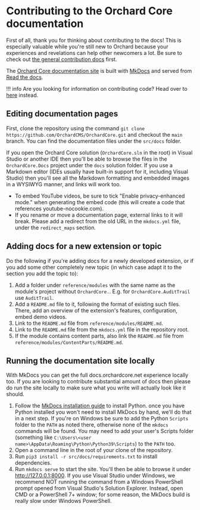 # Contributing to the Orchard Core documentation

First of all, thank you for thinking about contributing to the docs! This is especially valuable while you're still new to Orchard because your experiences and revelations can help other newcomers a lot. Be sure to check out [the general contribution docs](README.md) first.

The [Orchard Core documentation site](https://docs.orchardcore.net/) is built with [MkDocs](https://www.mkdocs.org/) and served from [Read the docs](https://readthedocs.org/projects/orchardcore/).

!!! info
    Are you looking for information on contributing code? Head over to [here](contributing-code.md) instead.

## Editing documentation pages

First, clone the repository using the command `git clone https://github.com/OrchardCMS/OrchardCore.git` and checkout the `main` branch. You can find the documentation files under the `src/docs` folder.

If you open the Orchard Core solution (`OrchardCore.sln` in the root) in Visual Studio or another IDE then you'll be able to browse the files in the `OrchardCore.Docs` project under the `docs` solution folder. If you use a Markdown editor (IDEs usually have built-in support for it, including Visual Studio) then you'll see all the Markdown formatting and embedded images in a WYSIWYG manner, and links will work too.

- To embed YouTube videos, be sure to tick "Enable privacy-enhanced mode." when generating the embed code (this will create a code that references youtube-nocookie.com).
- If you rename or move a documentation page, external links to it will break. Please add a redirect from the old URL in the `mkdocs.yml` file, under the `redirect_maps` section.

## Adding docs for a new extension or topic

Do the following if you're adding docs for a newly developed extension, or if you add some other completely new topic (in which case adapt it to the section you add the topic to):

1. Add a folder under `reference/modules` with the same name as the module's project without `OrchardCore.`. E.g. for `OrchardCore.AuditTrail` use `AuditTrail`.
2. Add a `README.md` file to it, following the format of existing such files. There, add an overview of the extension's features, configuration, embed demo videos.
3. Link to the `README.md` file from `reference/modules/README.md`.
4. Link to the `README.md` file from the `mkdocs.yml` file in the repository root.
5. If the module contains content parts, also link the `README.md` file from `reference/modules/ContentParts/README.md`.

## Running the documentation site locally

With MkDocs you can get the full docs.orchardcore.net experience locally too. If you are looking to contribute substantial amount of docs then please do run the site locally to make sure what you write will actually look like it should.

1. Follow the [MkDocs installation guide](https://www.mkdocs.org/#installation) to install Python. once you have Python installed you won't need to install MkDocs by hand, we'll do that in a next step. If you're on Windows be sure to add the Python `Scripts` folder to the `PATH` as noted there, otherwise none of the `mkdocs` commands will be found. You may need to add your user's Scripts folder (something like `C:\Users\<user name>\AppData\Roaming\Python\Python39\Scripts`) to the `PATH` too.
2. Open a command line in the root of your clone of the repository.
3. Run `pip3 install -r src/docs/requirements.txt` to install dependencies.
4. Run `mkdocs serve` to start the site. You'll then be able to browse it under <http://127.0.0.1:8000>. If you use Visual Studio under Windows, we recommend NOT running the command from a Windows PowerShell prompt opened from Visual Studio's Solution Explorer. Instead, open CMD or a PowerShell 7+ window; for some reason, the MkDocs build is really slow under Windows PowerShell.
